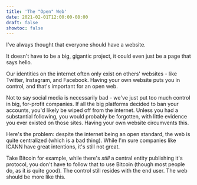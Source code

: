 ```yaml
---
title: 'The "Open" Web'
date: 2021-02-01T12:00:00-08:00
draft: false
showtoc: false
---
```


I've always thought that everyone should have a website.

It doesn't have to be a big, gigantic project, it could even just be a page that says hello.

Our identities on the internet often only exist on others' websites - like Twitter, Instagram, and Facebook. Having your own website puts you in control, and that's important for an open web.

Not to say social media is necessarily bad - we've just put too much control in big, for-profit companies. If all the big platforms decided to ban your accounts, you'd likely be wiped off from the internet. Unless you had a substantial following, you would probably be forgotten, with little evidence you ever existed on those sites. Having your own website circumvents this.

Here's the problem: despite the internet being an open standard, the web is quite centralized (which is a bad thing). While I'm sure companies like ICANN have great intentions, it's still not great.

Take Bitcoin for example, while there's _still_ a central entity publishing it's protocol, you don't have to follow that to use Bitcoin (though most people do, as it _is_ quite good). The control still resides with the end user. The web should be more like this.
